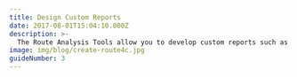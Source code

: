 ```yaml
---
title: Design Custom Reports
date: 2017-08-01T15:04:10.000Z
description: >-
  The Route Analysis Tools allow you to develop custom reports such as corridor analyses, trend reports, post project analyses and more. 
image: img/blog/create-route4c.jpg
guideNumber: 3
---
```





